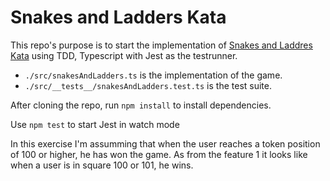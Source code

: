 # Snakes and Ladders Kata

This repo's purpose is to start the implementation of [Snakes and Laddres Kata](http://agilekatas.co.uk/katas/SnakesAndLadders-Kata) using TDD, Typescript with Jest as the testrunner.

- `./src/snakesAndLadders.ts` is the implementation of the game.
- `./src/__tests__/snakesAndLadders.test.ts` is the test suite.

After cloning the repo, run `npm install` to install dependencies.

Use `npm test` to start Jest in watch mode

In this exercise I'm assumming that when the user reaches a token position of 100 or higher, he has won the game. As from the feature 1 it looks like when a user is in square 100 or 101, he wins.